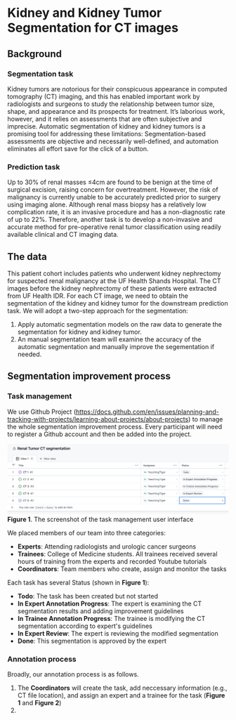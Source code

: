 # Kidney and Kidney Tumor Segmentation for CT images
## Background
### Segmentation task
Kidney tumors are notorious for their conspicuous appearance in computed tomography (CT) imaging, and this has enabled important work by radiologists and surgeons to study the relationship between tumor size, shape, and appearance and its prospects for treatment. It’s laborious work, however, and it relies on assessments that are often subjective and imprecise.
Automatic segmentation of kidney and kidney tumors is a promising tool for addressing these limitations: Segmentation-based assessments are objective and necessarily well-defined, and automation eliminates all effort save for the click of a button.
### Prediction task
Up to 30% of renal masses ≤4cm are found to be benign at the time of surgical excision, raising concern for overtreatment. However, the risk of malignancy is currently unable to be accurately predicted prior to surgery using imaging alone. Although renal mass biopsy has a relatively low complication rate, it is an invasive procedure and has a non-diagnostic rate of up to 22%. Therefore, another task is to develop a non-invasive and accurate method for pre-operative renal tumor classification using readily available clinical and CT imaging data.

## The data
This patient cohort includes patients who underwent kidney nephrectomy for suspected renal malignancy at the UF Health Shands Hospital. The CT images before the kidney nephrectomy of these patients were extracted from UF Health IDR.
For each CT image, we need to obtain the segmentation of the kidney and kidney tumor for the downstream prediction task. We will adopt a two-step approach for the segmentation:
1. Apply automatic segmentation models on the raw data to generate the segmentation for kidney and kidney tumor.
2. An manual segmentation team will examine the accuracy of the automatic segmentation and manually improve the segementation if needed.

## Segmentation improvement process
### Task management
We use Github Project (https://docs.github.com/en/issues/planning-and-tracking-with-projects/learning-about-projects/about-projects) to manage the whole segmentation improvement process. Every participant will need to register a Github account and then be added into the project.

![Segmentation Improvement Task Management](https://github.com/YeechingTiger/Renal-Cancer-CT-Segmentation/blob/main/task_management.png?raw=true)
**Figure 1**. The screenshot of the task management user interface

We placed members of our team into three categories:
  * **Experts**: Attending radiologists and urologic cancer surgeons
  * **Trainees**: College of Medicine students. All trainees received several hours of training from the experts and recorded Youtube tutorials
 * **Coordinators**: Team members who create, assign and monitor the  tasks

Each task has several Status (shown in **Figure 1**):
  * **Todo**: The task has been created but not started
  * **In Expert Annotation Progress**: The expert is examining the CT segmentation results and adding improvement guidelines
  * **In Trainee Annotation Progress**: The trainee is modifying the CT segmentation according to expert's guidelines
  * **In Expert Review**: The expert is reviewing the modified segmentation
  * **Done**: This segmentation is approved by the expert

### Annotation process
Broadly, our annotation process is as follows.
1. The **Coordinators** will create the task, add neccessary information (e.g., CT file location), and assign an expert and a trainee for the task (**Figure 1** and **Figure 2**)
2. 
